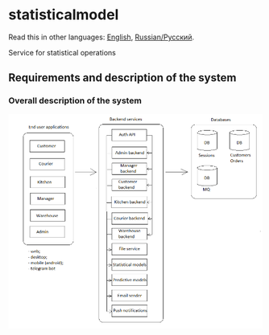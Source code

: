 # statisticalmodel

Read this in other languages: [English](statisticalmodel.md), [Russian/Русский](statisticalmodel.ru.md). 

Service for statistical operations

## Requirements and description of the system

### Overall description of the system 

![system_overall](../img/system_overall.png)
